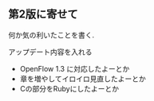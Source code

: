 <section class="foreword">

# 第2版に寄せて

何か気の利いたことを書く.

アップデート内容を入れる

 - OpenFlow 1.3 に対応したよーとか
 - 章を増やしてイロイロ見直したよーとか
 - Cの部分をRubyにしたよーとか

</section>
